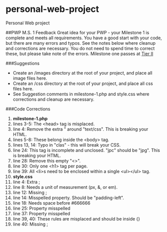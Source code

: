 # personal-web-project
Personal Web  project

##PWP M.S. 1 Feedback
Great idea for your PWP - your Milestone 1 is complete and meets all requirements. You have a good start with your code, but there are many errors and typos. See the notes below where cleanup and corrections are necessary. You do not need to spend time to correct these, but please take note of the errors. Milestone one passes at [Tier II](https://bootcamp-coders.cnm.edu/projects/personal/rubric/)

###Suggestions
* Create an /images directory at the root of your project, and place all image files here. 
* Create an /css directory at the root of your project, and place all css files here. 
* See Suggestion comments in milestone-1.php and style.css where corrections and cleanup are necessary.

###Code Corrections
1. **milestone-1.php**
  1. lines 3-5: The &lt;head&gt; tag is misplaced.
  2. line 4: Remove the extra " around "text/css". This is breaking your HTML.
  3. lines 5-8: These belong inside the &lt;body&gt; tag.
  4. lines 13, 14: Typo in "clas" - this will break your CSS.
  5. line 24: This tag is incomplete and unclosed. "jpc" should be "jpg". This is breaking your HTML.
  6. line 28: Remove this empty "&lt;&gt;".
  7. line 30: Only one &lt;h1&gt; tag per page. 
  8. line 39: All &lt;li&gt;s need to be enclosed within a single &lt;ul&gt;&lt;/ul&gt; tag.
2. **style.css**
  1. line 4: Extra ;
  2. line 8: Needs a unit of measurement (px, &, or em).
  3. line 12: Missing ;
  4. line 14: Misspelled property. Should be "padding-left".
  5. line 18: Needs space before #666666
  6. line 25: Property misspelled
  7. line 37: Property misspelled
  8. line 39, 40: These rules are misplaced and should be inside {}
  9. line 40: Missing ;

